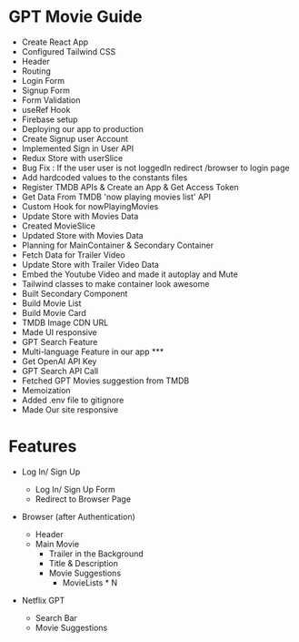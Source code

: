 # GPT Movie Guide

- Create React App
- Configured Tailwind CSS
- Header
- Routing
- Login Form
- Signup Form
- Form Validation
- useRef Hook
- Firebase setup
- Deploying our app to production
- Create Signup user Account
- Implemented Sign in User API
- Redux Store with userSlice
- Bug Fix : If the user user is not loggedIn redirect /browser to login page
- Add hardcoded values to the constants files
- Register TMDB APIs & Create an App & Get Access Token
- Get Data From TMDB 'now playing movies list' API
- Custom Hook for nowPlayingMovies
- Update Store with Movies Data
- Created MovieSlice
- Updated Store with Movies Data
- Planning for MainContainer & Secondary Container
- Fetch Data for Trailer Video
- Update Store with Trailer Video Data
- Embed the Youtube Video and made it autoplay and Mute
- Tailwind classes to make container look awesome
- Built Secondary Component
- Build Movie List
- Build Movie Card
- TMDB Image CDN URL
- Made UI responsive
- GPT Search Feature
- Multi-language Feature in our app \*\*\*
- Get OpenAI API Key
- GPT Search API Call
- Fetched GPT Movies suggestion from TMDB
- Memoization
- Added .env file to gitignore
- Made Our site responsive

# Features

- Log In/ Sign Up
  - Log In/ Sign Up Form
  - Redirect to Browser Page
- Browser (after Authentication)

  - Header
  - Main Movie
    - Trailer in the Background
    - Title & Description
    - Movie Suggestions
      - MovieLists \* N

- Netflix GPT
  - Search Bar
  - Movie Suggestions
